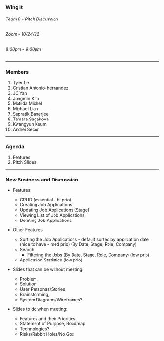 ### Wing It

###### Team 6 - Pitch Discussion

###### Zoom - 10/24/22

###### 8:00pm - 9:00pm

<hr>

### Members

1. Tyler Le
2. Cristian Antonio-hernandez
3. JC Yan
4. Jongmin Kim
5. Matilda Michel
6. Michael Lian
7. Supratik Banerjee
8. Tamara Sagakova
9. Kwangyun Keum 
10. Andrei Secor


<hr>

### Agenda

1. Features
2. Pitch Slides 

<hr>

### New Business and Discussion
- Features:
  - CRUD (essential - hi prio)
  - Creating Job Applications
  - Updating Job Applications (Stage)
  - Viewing List of Job Applications
  - Deleting Job Applications

- Other Features 
  - Sorting the Job Applications - default sorted by application date (nice to have - med prio) (By Date, Stage, Role, Company)
  - Search
    - Filtering the Jobs (By Date, Stage, Role, Company) (low prio)
  - Application Statistics (low prio)

- Slides that can be without meeting: 
  - Problem, 
  - Solution
  - User Personas/Stories
  - Brainstorming, 
  - System Diagrams/Wireframes?

- Slides to do when meeting:
  - Features and their Priorities 
  - Statement of Purpose, Roadmap
  - Technologies? 
  - Risks/Rabbit Holes/No Gos
